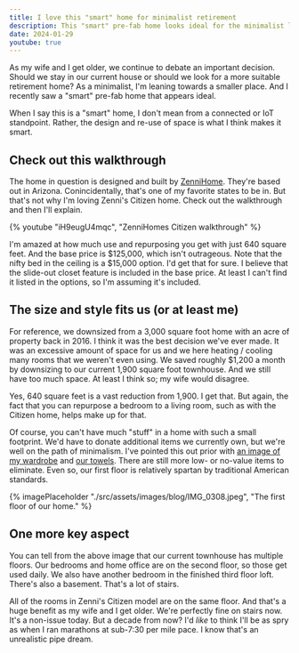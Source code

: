 ```yaml
---
title: I love this "smart" home for minimalist retirement
description: This "smart" pre-fab home looks ideal for the minimalist lifestyle as my wife and I get older.
date: 2024-01-29
youtube: true
---
```

As my wife and I get older, we continue to debate an important decision. Should we stay in our current house or should we look for a more suitable retirement home? As a minimalist, I'm leaning towards a smaller place. And I recently saw a "smart" pre-fab home that appears ideal.

When I say this is a "smart" home, I don't mean from a connected or IoT standpoint. Rather, the design and re-use of space is what I think makes it smart. 

## Check out this walkthrough

The home in question is designed and built by [ZenniHome](https://www.zennihome.com). They're based out in Arizona. Conincidentally, that's one of my favorite states to be in. But that's not why I'm loving Zenni's Citizen home. Check out the walkthrough and then I'll explain.

{% youtube "iH9eugU4mqc", "ZenniHomes Citizen walkthrough" %}

I'm amazed at how much use and repurposing you get with just 640 square feet. And the base price is \$125,000, which isn't outrageous. Note that the nifty bed in the ceiling is a \$15,000 option. I'd get that for sure. I believe that the slide-out closet feature is included in the base price. At least I can't find it listed in the options, so I'm assuming it's included.

## The size and style fits us (or at least me)

For reference, we downsized from a 3,000 square foot home with an acre of property back in 2016. I think it was the best decision we've ever made. It was an excessive amount of space for us and we here heating / cooling many rooms that we weren't even using. We saved roughly \$1,200 a month by downsizing to our current 1,900 square foot townhouse. And we still have too much space. At least I think so; my wife would disagree. 

Yes, 640 square feet is a vast reduction from 1,900. I get that. But again, the fact that you can repurpose a bedroom to a living room, such as with the Citizen home, helps make up for that. 

Of course, you can't have much "stuff" in a home with such a small footprint. We'd have to donate additional items we currently own, but we're well on the path of minimalism. I've pointed this out prior with [an image of my wardrobe](https://myconscious.stream/blog/Maximum-Minimalism-for-2024/) and [our towels](https://myconscious.stream/blog/How-many-towels-does-one-person-need/). There are still more low- or no-value items to eliminate. Even so, our first floor is relatively spartan by traditional American standards.

{% imagePlaceholder "./src/assets/images/blog/IMG_0308.jpeg", "The first floor of our home." %}

## One more key aspect

You can tell from the above image that our current townhouse has multiple floors. Our bedrooms and home office are on the second floor, so those get used daily. We also have another bedroom in the finished third floor loft. There's also a basement. That's a lot of stairs.

All of the rooms in Zenni's Citizen model are on the same floor. And that's a huge benefit as my wife and I get older. We're perfectly fine on stairs now. It's a non-issue today. But a decade from now? I'd _like_ to think I'll be as spry as when I ran marathons at sub-7:30 per mile pace. I know that's an unrealistic pipe dream.
